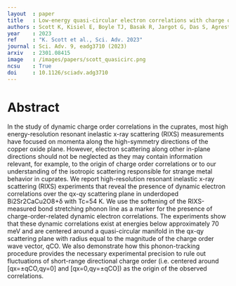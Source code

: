 ```yaml
---
layout  : paper
title   : Low-energy quasi-circular electron correlations with charge order wavelength in Bi<sub>2</sub>Sr<sub>2</sub>CaCu<sub>2</sub>O<sub>8+&delta;</sub>
authors : Scott K, Kisiel E, Boyle TJ, Basak R, Jargot G, Das S, Agrestini S, Garcia-Fernandez M, Choi J, Pelliciari J, Li J, Chuang YD, Zhong RD, Schneeloch JA, Gu GD, Légaré F, Kemper AF, Zhou KJ, Bisogni V, Blanco-Canosa S, Frano A, Boschini F, da Silva Neto EH
year    : 2023
ref     : "K. Scott et al., Sci. Adv. 2023"
journal : Sci. Adv. 9, eadg3710 (2023)
arxiv   : 2301.08415
image   : /images/papers/scott_quasicirc.png
ncsu    : True
doi     : 10.1126/sciadv.adg3710
---
```


# Abstract
In the study of dynamic charge order correlations in the cuprates, most high energy-resolution resonant inelastic x-ray scattering (RIXS) measurements have focused on momenta along the high-symmetry directions of the copper oxide plane. However, electron scattering along other in-plane directions should not be neglected as they may contain information relevant, for example, to the origin of charge order correlations or to our understanding of the isotropic scattering responsible for strange metal behavior in cuprates. We report high-resolution resonant inelastic x-ray scattering (RIXS) experiments that reveal the presence of dynamic electron correlations over the qx-qy scattering plane in underdoped Bi2Sr2CaCu2O8+&delta; with Tc=54 K. We use the softening of the RIXS-measured bond stretching phonon line as a marker for the presence of charge-order-related dynamic electron correlations. The experiments show that these dynamic correlations exist at energies below approximately 70 meV and are centered around a quasi-circular manifold in the qx-qy scattering plane with radius equal to the magnitude of the charge order wave vector, qCO. We also demonstrate how this phonon-tracking procedure provides the necessary experimental precision to rule out fluctuations of short-range directional charge order (i.e. centered around [qx=±qCO,qy=0] and [qx=0,qy=±qCO]) as the origin of the observed correlations. 

